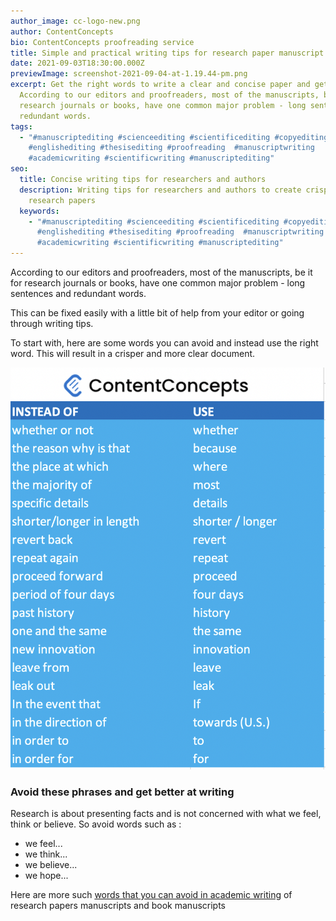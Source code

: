 ```yaml
---
author_image: cc-logo-new.png
author: ContentConcepts
bio: ContentConcepts proofreading service
title: Simple and practical writing tips for research paper manuscript authors
date: 2021-09-03T18:30:00.000Z
previewImage: screenshot-2021-09-04-at-1.19.44-pm.png
excerpt: Get the right words to write a clear and concise paper and get ahead.
  According to our editors and proofreaders, most of the manuscripts, be it for
  research journals or books, have one common major problem - long sentences and
  redundant words.
tags:
  - "#manuscriptediting #scienceediting #scientificediting #copyediting
    #englishediting #thesisediting #proofreading  #manuscriptwriting
    #academicwriting #scientificwriting #manuscriptediting"
seo:
  title: Concise writing tips for researchers and authors
  description: Writing tips for researchers and authors to create crisp and clear
    research papers
  keywords:
    - "#manuscriptediting #scienceediting #scientificediting #copyediting
      #englishediting #thesisediting #proofreading  #manuscriptwriting
      #academicwriting #scientificwriting #manuscriptediting"
---
```

According to our editors and proofreaders, most of the manuscripts, be it for research journals or books, have one common major problem - long sentences and redundant words. 

This can be fixed easily with a little bit of help from your editor or going through writing tips. 

To start with, here are some words you can avoid and instead use the right word. This will result in a crisper and more clear document. 

![manuscript editing, concise writing, words to avoid](screenshot-2021-09-04-at-1.19.44-pm.png "Redundant words")



### Avoid these phrases and get better at writing

Research is about presenting facts and is not concerned with what we feel, think or believe. So avoid words such as :

* we feel...
* we think...
* we believe...
* we hope...

Here are more such [words that you can avoid in academic writing](https://drsaraheaton.wordpress.com/2016/01/18/12-phrases-to-avoid-in-your-academic-research-papers/) of research papers manuscripts and book manuscripts